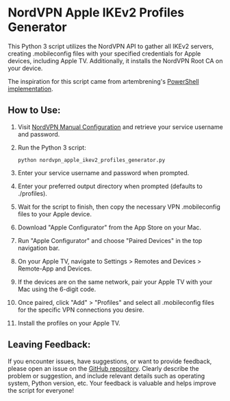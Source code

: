 # NordVPN Apple IKEv2 Profiles Generator

This Python 3 script utilizes the NordVPN API to gather all IKEv2 servers, creating .mobileconfig files with your specified credentials for Apple devices, including Apple TV. Additionally, it installs the NordVPN Root CA on your device.

The inspiration for this script came from artembrening's [PowerShell implementation](https://github.com/artembrening/Create-NordVPNMobileConfig/blob/main/README.md).

## How to Use:

1. Visit [NordVPN Manual Configuration](https://my.nordaccount.com/dashboard/nordvpn/manual-configuration/) and retrieve your service username and password.

2. Run the Python 3 script:
    ```
    python nordvpn_apple_ikev2_profiles_generator.py
    ```

3. Enter your service username and password when prompted.

4. Enter your preferred output directory when prompted (defaults to ./profiles).

5. Wait for the script to finish, then copy the necessary VPN .mobileconfig files to your Apple device.

6. Download "Apple Configurator" from the App Store on your Mac.

7. Run "Apple Configurator" and choose "Paired Devices" in the top navigation bar.

8. On your Apple TV, navigate to Settings > Remotes and Devices > Remote-App and Devices.

9. If the devices are on the same network, pair your Apple TV with your Mac using the 6-digit code.

10. Once paired, click "Add" > "Profiles" and select all .mobileconfig files for the specific VPN connections you desire.

11. Install the profiles on your Apple TV.

## Leaving Feedback:
If you encounter issues, have suggestions, or want to provide feedback, please open an issue on the [GitHub repository](https://github.com/coatezy/nordvpn-apple-ikev2-profiles-generator). Clearly describe the problem or suggestion, and include relevant details such as operating system, Python version, etc. Your feedback is valuable and helps improve the script for everyone!


